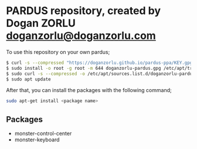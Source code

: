 # PARDUS repository, created by Dogan ZORLU <doganzorlu@doganzorlu.com>

To use this repository on your own pardus;

```bash
$ curl -s --compressed "https://doganzorlu.github.io/pardus-ppa/KEY.gpg" | gpg --dearmor - > doganzorlu-pardus.gpg
$ sudo install -o root -g root -m 644 doganzorlu-pardus.gpg /etc/apt/trusted.gpg.d/
$ sudo curl -s --compressed -o /etc/apt/sources.list.d/doganzorlu-pardus.list "https://doganzorlu.github.io/pardus-ppa/doganzorlu-pardus.list"
$ sudo apt update
```

After that, you can install the packages with the following command;

```bash
sudo apt-get install <package name>
```

## Packages

* monster-control-center
* monster-keyboard

